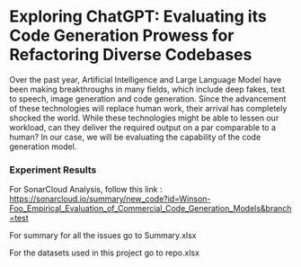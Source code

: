 # Exploring ChatGPT: Evaluating its Code Generation Prowess for Refactoring Diverse Codebases

Over the past year, Artificial Intelligence and Large Language Model have been making breakthroughs in many fields, which include deep fakes, text to speech, image generation and code generation. Since the advancement of these technologies will replace human work, their arrival has completely  shocked the world. While these technologies might be able to lessen our workload, can they deliver the required output on a par comparable to a human?  In our case, we will be evaluating the capability of the code generation model.


### Experiment Results
For SonarCloud Analysis, follow this link : https://sonarcloud.io/summary/new_code?id=Winson-Foo_Empirical_Evaluation_of_Commercial_Code_Generation_Models&branch=test

For summary for all the issues go to Summary.xlsx

For the datasets used in this project go to repo.xlsx
